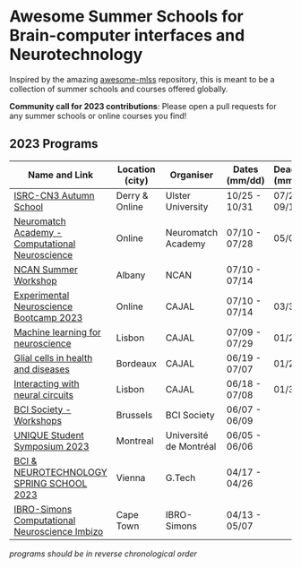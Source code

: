 # Awesome Summer Schools for Brain-computer interfaces and Neurotechnology 

Inspired by the amazing [awesome-mlss](https://github.com/sshkhr/awesome-mlss) repository, this is meant to be a 
collection of summer schools and courses offered globally.

**Community call for 2023 contributions**: Please open a pull requests for any summer schools or online courses
you find!

## 2023 Programs

| Name and Link                                                                                                                                                                 | Location (city) | Organiser              | Dates (mm/dd) | Deadline (mm/dd) | Fee        | Notes                      |
|-------------------------------------------------------------------------------------------------------------------------------------------------------------------------------|-----------------|------------------------|---------------|------------------|------------|----------------------------|
| [ISRC-CN3 Autumn School](https://www.ulster.ac.uk/faculties/computing-engineering-and-the-built-environment/computing-engineering-intelligent-systems/isrc-cn3-autumn-school) | Derry & Online  | Ulster University      | 10/25 - 10/31 | 07/20, 09/15     | varies     | Comp. Neuro & NeuroAI      |
| [Neuromatch Academy - Computational Neuroscience](https://academy.neuromatch.io/courses)                                                                                      | Online          | Neuromatch Academy     | 07/10 - 07/28 | 05/08            | varies     | Comp. Neuro                |
| [NCAN Summer Workshop](https://www.neurotechcenter.org/ncan-summer-course-2023)                                                                                               | Albany          | NCAN                   | 07/10 - 07/14 |                  | varies     | Limited to 24 participants |
| [Experimental Neuroscience Bootcamp 2023](https://cajal-training.org/neurokit/experimental-neuroscience-bootcamp-1122/)                                                       | Online          | CAJAL                  | 07/10 - 07/14 | 03/31            | 500 EURO   | Comes with a NeuroKit      |
| [Machine learning for neuroscience](https://cajal-training.org/on-site/artificial-intelligence/)                                                                              | Lisbon          | CAJAL                  | 07/09 - 07/29 | 01/23            | 2,950 EURO | Includes accommodation     |
| [Glial cells in health and diseases](https://cajal-training.org/on-site/glial-and-astrocyte-cells-in-health-and-diseases/)                                                    | Bordeaux        | CAJAL                  | 06/19 - 07/07 | 01/23            | 3,950 EURO | Includes accommodation     |
| [Interacting with neural circuits](https://cajal-training.org/on-site/interacting-with-neural-circuits/)                                                                      | Lisbon          | CAJAL                  | 06/18 - 07/08 | 01/31            | 3,950 EURO | Includes accommodation     |
| [BCI Society - Workshops](https://bcisociety.org/workshops/)                                                                                                                  | Brussels        | BCI Society            | 06/07 - 06/09 |                  | varies     |                            |
| [UNIQUE Student Symposium 2023](https://www.eventbrite.ca/e/unique-student-symposium-2023-tickets-616558853127)                                                               | Montreal        | Université de Montréal | 06/05 - 06/06 |                  | 20 CAD     | NeuroAI                    |
| [BCI & NEUROTECHNOLOGY SPRING SCHOOL 2023](https://www.gtec.at/spring-school-2023/)                                                                                           | Vienna          | G.Tech                 | 04/17 - 04/26 |                  |            |                            |
| [IBRO-Simons Computational Neuroscience Imbizo](http://imbizo.africa)                                                                                                         | Cape Town       | IBRO-Simons            | 04/13 - 05/07 |                  | 1200 Euro  | Comp. Neuro                |

*programs should be in reverse chronological order*
